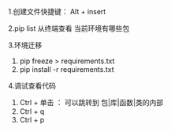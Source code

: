 1.创建文件快捷键： Alt + insert

2.pip list 从终端查看 当前环境有哪些包

3.环境迁移
1. pip freeze > requirements.txt
2. pip install -r requirements.txt

4.调试查看代码
1. Ctrl + 单击 ： 可以跳转到 包|库|函数|类的内部
2. Ctrl + q
3. Ctrl + p